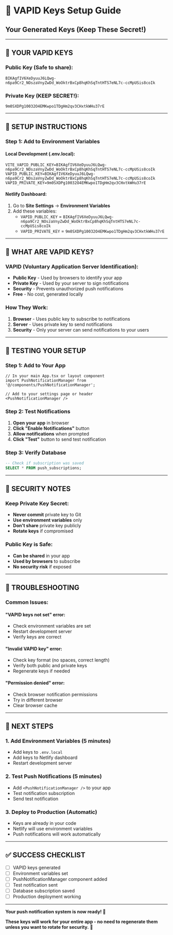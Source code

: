 # 🔑 **VAPID Keys Setup Guide**
## **Your Generated Keys (Keep These Secret!)**

---

## **🔐 YOUR VAPID KEYS**

### **Public Key (Safe to share):**
```
BIKAgfIV6XeDyuuJ6LQwg-n6pa9Cr2_NOszaVnyZwDd_WoOktrBxCp8hqKhSqTntHTS7eNL7c-ccMpUSis8coIk
```

### **Private Key (KEEP SECRET!):**
```
9m0SXDPg10032O4EMKwpo1TDgHm2qv3CHxtkWHu37rE
```

---

## **🚀 SETUP INSTRUCTIONS**

### **Step 1: Add to Environment Variables**

#### **Local Development (.env.local):**
```env
VITE_VAPID_PUBLIC_KEY=BIKAgfIV6XeDyuuJ6LQwg-n6pa9Cr2_NOszaVnyZwDd_WoOktrBxCp8hqKhSqTntHTS7eNL7c-ccMpUSis8coIk
VAPID_PUBLIC_KEY=BIKAgfIV6XeDyuuJ6LQwg-n6pa9Cr2_NOszaVnyZwDd_WoOktrBxCp8hqKhSqTntHTS7eNL7c-ccMpUSis8coIk
VAPID_PRIVATE_KEY=9m0SXDPg10032O4EMKwpo1TDgHm2qv3CHxtkWHu37rE
```

#### **Netlify Dashboard:**
1. Go to **Site Settings** → **Environment Variables**
2. Add these variables:
   - `VAPID_PUBLIC_KEY` = `BIKAgfIV6XeDyuuJ6LQwg-n6pa9Cr2_NOszaVnyZwDd_WoOktrBxCp8hqKhSqTntHTS7eNL7c-ccMpUSis8coIk`
   - `VAPID_PRIVATE_KEY` = `9m0SXDPg10032O4EMKwpo1TDgHm2qv3CHxtkWHu37rE`

---

## **🔧 WHAT ARE VAPID KEYS?**

### **VAPID (Voluntary Application Server Identification):**
- **Public Key** - Used by browsers to identify your app
- **Private Key** - Used by your server to sign notifications
- **Security** - Prevents unauthorized push notifications
- **Free** - No cost, generated locally

### **How They Work:**
1. **Browser** - Uses public key to subscribe to notifications
2. **Server** - Uses private key to send notifications
3. **Security** - Only your server can send notifications to your users

---

## **📱 TESTING YOUR SETUP**

### **Step 1: Add to Your App**
```tsx
// In your main App.tsx or layout component
import PushNotificationManager from '@/components/PushNotificationManager';

// Add to your settings page or header
<PushNotificationManager />
```

### **Step 2: Test Notifications**
1. **Open your app** in browser
2. **Click "Enable Notifications"** button
3. **Allow notifications** when prompted
4. **Click "Test"** button to send test notification

### **Step 3: Verify Database**
```sql
-- Check if subscription was saved
SELECT * FROM push_subscriptions;
```

---

## **🚨 SECURITY NOTES**

### **Keep Private Key Secret:**
- **Never commit** private key to Git
- **Use environment variables** only
- **Don't share** private key publicly
- **Rotate keys** if compromised

### **Public Key is Safe:**
- **Can be shared** in your app
- **Used by browsers** to subscribe
- **No security risk** if exposed

---

## **🔧 TROUBLESHOOTING**

### **Common Issues:**

#### **"VAPID keys not set" error:**
- Check environment variables are set
- Restart development server
- Verify keys are correct

#### **"Invalid VAPID key" error:**
- Check key format (no spaces, correct length)
- Verify both public and private keys
- Regenerate keys if needed

#### **"Permission denied" error:**
- Check browser notification permissions
- Try in different browser
- Clear browser cache

---

## **🎯 NEXT STEPS**

### **1. Add Environment Variables (5 minutes)**
- Add keys to `.env.local`
- Add keys to Netlify dashboard
- Restart development server

### **2. Test Push Notifications (5 minutes)**
- Add `<PushNotificationManager />` to your app
- Test notification subscription
- Send test notification

### **3. Deploy to Production (Automatic)**
- Keys are already in your code
- Netlify will use environment variables
- Push notifications will work automatically

---

## **✅ SUCCESS CHECKLIST**

- [ ] VAPID keys generated
- [ ] Environment variables set
- [ ] PushNotificationManager component added
- [ ] Test notification sent
- [ ] Database subscription saved
- [ ] Production deployment working

---

**Your push notification system is now ready! 🚀**

**These keys will work for your entire app - no need to regenerate them unless you want to rotate for security.** 🔐
